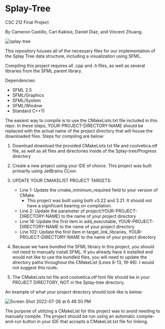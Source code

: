 # Splay-Tree
CSC 212 Final Project


By Cameron Castillo, Carl Kakisis, Daniel Diaz, and Vincent Zhuang.

![splay-tree](https://user-images.githubusercontent.com/38219103/181115192-408beb8a-cc8c-49b1-bce6-b0b101403ca9.png)

This repository houses all of the necessary files for our implementation of the Splay Tree data structure, including a visualization using SFML.

Compiling this project requires all .cpp and .h files, as well as several libraries from the SFML parent library.

Dependencies:

- SFML 2.5
- SFML/Graphics
- SFML/System
- SFML/Window
- Standard C++11

The easiest way to compile is to use the CMakeLists.txt file included in this repo. In these steps, YOUR-PROJECT-DIRECTORY-NAME should be replaced with the actual name of the project directory that will house the downloaded files. Steps for compiling are below:

1. Download download the provided CMakeLists.txt file and coolvetica.otf file, as well as all files and directories inside of the Splay-tree/Progress directory
2. Create a new project using your IDE of choice. This project was built primarily using JetBrains CLion.
3. UPDATE YOUR CMAKELIST PROJECT TARGETS:
	- Line 1: Update the cmake_minimum_required field to your version of CMake.
    	- This project was built using both v3.22 and 3.21. It should not have a significant bearing on compilation.
	- Line 2: Update the parameter of project(YOUR-PROJECT-DIRECTORY-NAME) to the name of your project directory
	- Line 18: Update the first item in add_executable, YOUR-PROJECT-DIRECTORY-NAME to the name of your project directory
	- Line 102: Update the first item in target_link_libraries, YOUR-PROJECT-DIRECTORY-NAME to the name of your project directory
4. Because we have bundled the SFML library in this project, you should not need to manually install SFML. If you already have it installed and would not like to use the bundled files, you will need to update the directory paths throughout the CMakeList (Lines 8-13, 19-96). I would not suggest this route.

5. The CMakeLists.txt file and coolvetica.otf font file should be in your PROJECT DIRECTORY, NOT in the Splay-tree directory.
    
An example of what your project directory should look like is below:

![Screen Shot 2022-07-26 at 6 48 50 PM](https://user-images.githubusercontent.com/38219103/181125365-cfbf4d9a-058c-4f4d-b2d4-93ec5a723763.png)

The purpose of utilizing a CMakeList for this project was to avoid needing to manually compile. The project should be run using an automatic compile-and-run button in your IDE that accepts a CMakeList.txt file for linking.
